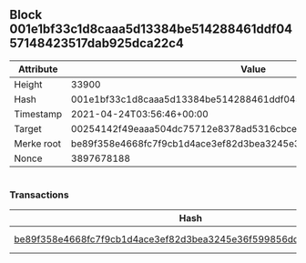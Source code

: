 ## Block 001e1bf33c1d8caaa5d13384be514288461ddf0457148423517dab925dca22c4

Attribute | Value
--- | ---
Height | 33900
Hash | 001e1bf33c1d8caaa5d13384be514288461ddf0457148423517dab925dca22c4
Timestamp | 2021-04-24T03:56:46+00:00
Target | 00254142f49eaaa504dc75712e8378ad5316cbcead634704b3734b6271167cc4
Merke root | be89f358e4668fc7f9cb1d4ace3ef82d3bea3245e36f599856dd74f159038167
Nonce | 3897678188

```

```

### Transactions

Hash | Amount
--- | ---
[be89f358e4668fc7f9cb1d4ace3ef82d3bea3245e36f599856dd74f159038167](be89f358e4668fc7f9cb1d4ace3ef82d3bea3245e36f599856dd74f159038167.md) | 10.00000000 SKEPTI 
